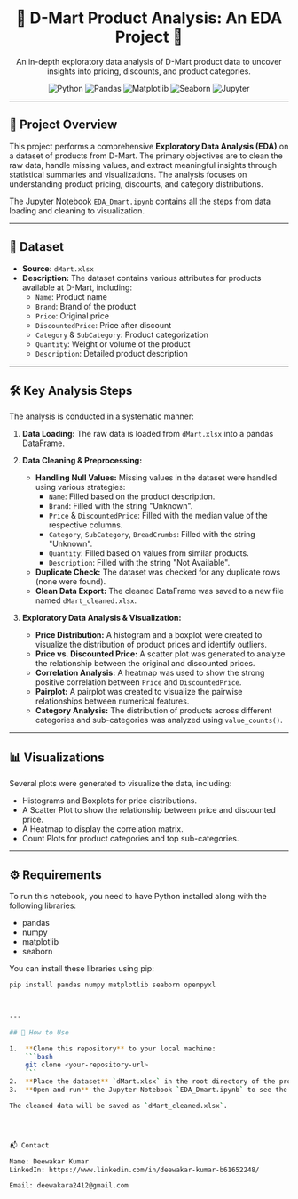 <div align="center">
  <h1 align="center">🛒 D-Mart Product Analysis: An EDA Project 🛒</h1>
  <p align="center">
    An in-depth exploratory data analysis of D-Mart product data to uncover insights into pricing, discounts, and product categories.
  </p>
</div>

<p align="center">
  <img src="https://img.shields.io/badge/Python-3776AB?style=for-the-badge&logo=python&logoColor=white" alt="Python"/>
  <img src="https://img.shields.io/badge/Pandas-2C2D72?style=for-the-badge&logo=pandas&logoColor=white" alt="Pandas"/>
  <img src="https://img.shields.io/badge/Matplotlib-3776AB?style=for-the-badge&logo=matplotlib&logoColor=white" alt="Matplotlib"/>
  <img src="https://img.shields.io/badge/Seaborn-3776AB?style=for-the-badge&logo=seaborn&logoColor=white" alt="Seaborn"/>
  <img src="https://img.shields.io/badge/Jupyter-F37626?style=for-the-badge&logo=Jupyter&logoColor=white" alt="Jupyter"/>
</p>

---

## 📝 **Project Overview**

This project performs a comprehensive **Exploratory Data Analysis (EDA)** on a dataset of products from D-Mart. The primary objectives are to clean the raw data, handle missing values, and extract meaningful insights through statistical summaries and visualizations. The analysis focuses on understanding product pricing, discounts, and category distributions.

The Jupyter Notebook `EDA_Dmart.ipynb` contains all the steps from data loading and cleaning to visualization.

---

## 💾 **Dataset**

* **Source:** `dMart.xlsx`
* **Description:** The dataset contains various attributes for products available at D-Mart, including:
    * `Name`: Product name
    * `Brand`: Brand of the product
    * `Price`: Original price
    * `DiscountedPrice`: Price after discount
    * `Category` & `SubCategory`: Product categorization
    * `Quantity`: Weight or volume of the product
    * `Description`: Detailed product description

---

## 🛠️ **Key Analysis Steps**

The analysis is conducted in a systematic manner:

1.  **Data Loading:** The raw data is loaded from `dMart.xlsx` into a pandas DataFrame.

2.  **Data Cleaning & Preprocessing:**
    * **Handling Null Values:** Missing values in the dataset were handled using various strategies:
        * `Name`: Filled based on the product description.
        * `Brand`: Filled with the string "Unknown".
        * `Price` & `DiscountedPrice`: Filled with the median value of the respective columns.
        * `Category`, `SubCategory`, `BreadCrumbs`: Filled with the string "Unknown".
        * `Quantity`: Filled based on values from similar products.
        * `Description`: Filled with the string "Not Available".
    * **Duplicate Check:** The dataset was checked for any duplicate rows (none were found).
    * **Clean Data Export:** The cleaned DataFrame was saved to a new file named `dMart_cleaned.xlsx`.

3.  **Exploratory Data Analysis & Visualization:**
    * **Price Distribution:** A histogram and a boxplot were created to visualize the distribution of product prices and identify outliers.
    * **Price vs. Discounted Price:** A scatter plot was generated to analyze the relationship between the original and discounted prices.
    * **Correlation Analysis:** A heatmap was used to show the strong positive correlation between `Price` and `DiscountedPrice`.
    * **Pairplot:** A pairplot was created to visualize the pairwise relationships between numerical features.
    * **Category Analysis:** The distribution of products across different categories and sub-categories was analyzed using `value_counts()`.

---

## 📊 **Visualizations**

Several plots were generated to visualize the data, including:
* Histograms and Boxplots for price distributions.
* A Scatter Plot to show the relationship between price and discounted price.
* A Heatmap to display the correlation matrix.
* Count Plots for product categories and top sub-categories.

---

## ⚙️ **Requirements**

To run this notebook, you need to have Python installed along with the following libraries:

* pandas
* numpy
* matplotlib
* seaborn

You can install these libraries using pip:
```bash
pip install pandas numpy matplotlib seaborn openpyxl



---

## 🚀 How to Use

1.  **Clone this repository** to your local machine:
    ```bash
    git clone <your-repository-url>
    ```
2.  **Place the dataset** `dMart.xlsx` in the root directory of the project.
3.  **Open and run** the Jupyter Notebook `EDA_Dmart.ipynb` to see the complete analysis.

The cleaned data will be saved as `dMart_cleaned.xlsx`.




📬 Contact

Name: Deewakar Kumar
LinkedIn: https://www.linkedin.com/in/deewakar-kumar-b61652248/

Email: deewakara2412@gmail.com
